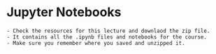 # Jupyter Notebooks
	- Check the resources for this lecture and downlaod the zip file.
	- It contains all the .ipynb files and notebooks for the course.
	- Make sure you remember where you saved and unzipped it.